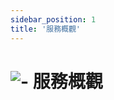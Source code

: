 ```yaml
---
sidebar_position: 1
title: '服務概觀'
---
```



# ![-](https://cos.twcc.ai/SYS-MANUAL/uploads/upload_af58322eb82b649d1f29aca1f201a117.png) 服務概觀


